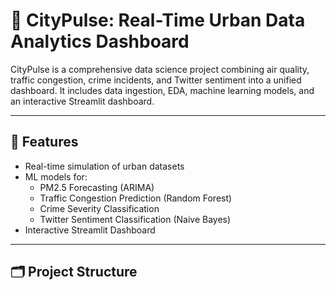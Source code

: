 # 🌆 CityPulse: Real-Time Urban Data Analytics Dashboard

CityPulse is a comprehensive data science project combining air quality, traffic congestion, crime incidents, and Twitter sentiment into a unified dashboard. It includes data ingestion, EDA, machine learning models, and an interactive Streamlit dashboard.

---

## 🚀 Features

- Real-time simulation of urban datasets
- ML models for:
  - PM2.5 Forecasting (ARIMA)
  - Traffic Congestion Prediction (Random Forest)
  - Crime Severity Classification
  - Twitter Sentiment Classification (Naive Bayes)
- Interactive Streamlit Dashboard

---

## 🗂️ Project Structure

